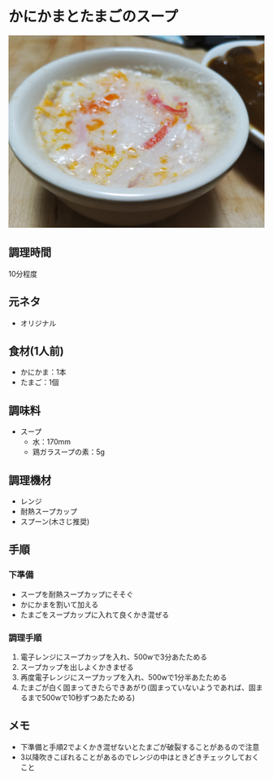 # かにかまとたまごのスープ

![調理写真](かにかまとたまごのスープ.jpg)

## 調理時間

10分程度

## 元ネタ

* オリジナル

## 食材(1人前)

* かにかま：1本
* たまご：1個

## 調味料

* スープ
  * 水：170mm
  * 鶏ガラスープの素：5g

## 調理機材

* レンジ
* 耐熱スープカップ
* スプーン(木さじ推奨)

## 手順

### 下準備

* スープを耐熱スープカップにそそぐ
* かにかまを割いて加える
* たまごをスープカップに入れて良くかき混ぜる

### 調理手順

1. 電子レンジにスープカップを入れ、500wで3分あたためる
2. スープカップを出しよくかきまぜる
3. 再度電子レンジにスープカップを入れ、500wで1分半あたためる
4. たまごが白く固まってきたらできあがり(固まっていないようであれば、固まるまで500wで10秒ずつあたためる)

## メモ

* 下準備と手順2でよくかき混ぜないとたまごが破裂することがあるので注意
* 3以降吹きこぼれることがあるのでレンジの中はときどきチェックしておくこと
